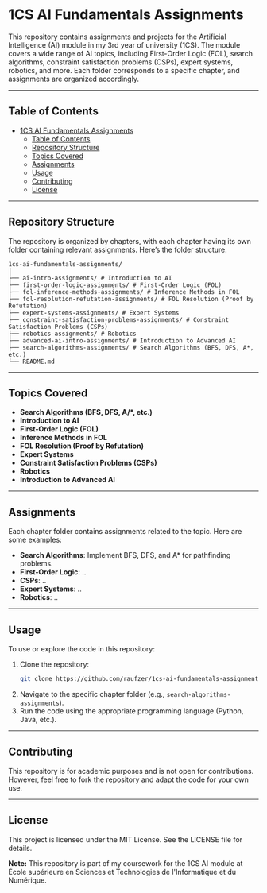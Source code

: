 # 1CS AI Fundamentals Assignments

This repository contains assignments and projects for the Artificial Intelligence (AI) module in my 3rd year of university (1CS). The module covers a wide range of AI topics, including First-Order Logic (FOL), search algorithms, constraint satisfaction problems (CSPs), expert systems, robotics, and more. Each folder corresponds to a specific chapter, and assignments are organized accordingly.

---

## Table of Contents
- [1CS AI Fundamentals Assignments](#1cs-ai-fundamentals-assignments)
  - [Table of Contents](#table-of-contents)
  - [Repository Structure](#repository-structure)
  - [Topics Covered](#topics-covered)
  - [Assignments](#assignments)
  - [Usage](#usage)
  - [Contributing](#contributing)
  - [License](#license)

---

## Repository Structure
The repository is organized by chapters, with each chapter having its own folder containing relevant assignments. Here’s the folder structure:
```
1cs-ai-fundamentals-assignments/
│
├── ai-intro-assignments/ # Introduction to AI
├── first-order-logic-assignments/ # First-Order Logic (FOL)
├── fol-inference-methods-assignments/ # Inference Methods in FOL
├── fol-resolution-refutation-assignments/ # FOL Resolution (Proof by Refutation)
├── expert-systems-assignments/ # Expert Systems
├── constraint-satisfaction-problems-assignments/ # Constraint Satisfaction Problems (CSPs)
├── robotics-assignments/ # Robotics
├── advanced-ai-intro-assignments/ # Introduction to Advanced AI
├── search-algorithms-assignments/ # Search Algorithms (BFS, DFS, A*, etc.)
└── README.md
```

---

## Topics Covered
- **Search Algorithms (BFS, DFS, A/*, etc.)**
- **Introduction to AI**
- **First-Order Logic (FOL)**
- **Inference Methods in FOL**
- **FOL Resolution (Proof by Refutation)**
- **Expert Systems**
- **Constraint Satisfaction Problems (CSPs)**
- **Robotics**
- **Introduction to Advanced AI**

---

## Assignments
Each chapter folder contains assignments related to the topic. Here are some examples:
- **Search Algorithms**: Implement BFS, DFS, and A* for pathfinding problems.
- **First-Order Logic**: ..
- **CSPs**: ..
- **Expert Systems**: ..
- **Robotics**: ..

---

## Usage
To use or explore the code in this repository:
1. Clone the repository:
   ```bash
   git clone https://github.com/raufzer/1cs-ai-fundamentals-assignments.git
   ```
2. Navigate to the specific chapter folder (e.g., `search-algorithms-assignments`).
3. Run the code using the appropriate programming language (Python, Java, etc.).

---

## Contributing
This repository is for academic purposes and is not open for contributions. However, feel free to fork the repository and adapt the code for your own use.

---

## License
This project is licensed under the MIT License. See the LICENSE file for details.

**Note:** This repository is part of my coursework for the 1CS AI module at École supérieure en Sciences et Technologies de l'Informatique et du Numérique.

